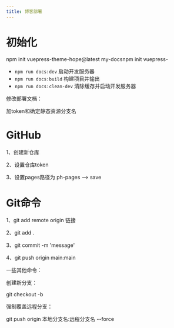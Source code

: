 ```yaml
---
title: 博客部署
---
```

# 初始化

npm init vuepress-theme-hope@latest my-docsnpm init vuepress-

* `npm run docs:dev` 启动开发服务器
* `npm run docs:build` 构建项目并输出
* `npm run docs:clean-dev` 清除缓存并启动开发服务器

修改部署文档：

加token和确定静态资源分支名

# GitHub

1、创建新仓库

2、设置仓库token

3、设置pages路径为 ph-pages --> save


# Git命令

1、git add remote origin 链接

2、git add .

3、git commit -m 'message'

4、git push origin main:main

一些其他命令：

创建新分支：

git checkout -b   <branchname><branchname>

强制覆盖远程分支：

git push origin 本地分支名:远程分支名 --force
